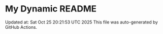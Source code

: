 # My Dynamic README
Updated at: Sat Oct 25 20:21:53 UTC 2025
This file was auto-generated by GitHub Actions.
